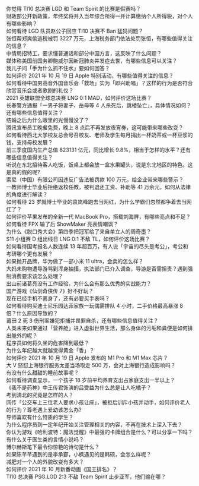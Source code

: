 你觉得 TI10 总决赛 LGD 和 Team Spirit 的比赛是假赛吗？  
财政部公开新政策，年终奖将并入当年综合所得一并计算缴纳个人所得税，对个人有哪些影响？  
如何看待 LGD 队员赵公子回应 TI10 决赛不 Ban 猛犸问题？  
张恒帮郑爽偷逃税被罚 3227 万元，上海税务部门依法处罚张恒，有哪些值得关注的信息？  
中情局招特工，要求懂普通话和部分中国方言，这反映了什么问题？  
媒体称美国前国务卿鲍威尔因新冠肺炎并发症去世，有哪些信息可以关注？  
我儿子问「手为什么抓不住水」要如何回答？  
如何评价 2021 年 10 月 19 日 Apple 特别活动，有哪些值得关注的信息？  
如何看待中国男高音外国音乐会「救场」实为「即兴助唱」？这样的行为是否符合欣赏音乐会或者歌剧的礼仪？  
2021 英雄联盟全球总决赛 LNG 0:1 MAD，如何评价这场比赛？  
长春警方通报「一男子将妻子、岳母等 4 人杀死后，跳楼坠亡」，具体情况如何？还有哪些信息值得关注？  
结婚之后为什么眼里的光慢慢没了？  
腾讯宣布员工晚餐免费，晚上 8 点后不再发放夜宵券，这可能带来哪些改变？  
如何看待西北大学校友总会号召校友、老师及学生每月捐出一杯奶茶或一杯豆浆的钱，支持母校发展？  
前三季度国内生产总值 823131 亿元，同比增长 9.8%，相当于怎样的水平？还有哪些信息值得关注？  
听说在东北招待客人吃饭，饭桌上都会放一盒水果罐头，说是东北地区的特色。这是真的假的呢?  
索尼（中国）有限公司因违反广告法被罚款 100 万元，给企业带来哪些警示？  
一教师博士毕业后拒绝返校任教，被判退还工资、补助等 41 万余元，如何从法律的角度进行解读？  
如何看待 23 岁就博士毕业的袁岚峰跑去当网红，为什么学霸们忽然都争着去当网红了？  
如何评价苹果发布的全新一代 MacBook Pro，搭载刘海屏，有哪些亮点和不足？  
如何看待 FPX 输了后 ShowMaker 亮表情嘲讽？  
为什么《脱口秀大会》第四季把冠军给了来自单立人的周奇墨？  
S11 小组赛 D 组出线日 LNG 0:1 不敌 TL，如何评价这场比赛？  
如何看待国考报名人数连续 13 年超百万，有人说「宇宙的尽头是考公」，考公和考研哪个更有发展？  
如果抛开品牌，华为做了一部小米 11 ultra，会卖的怎么样？  
大妈未购物遭导游骂到浑身抽搐，执法部门已介入调查，导游是否需担责？遇到强制消费要求该怎么处理？  
出山前诸葛亮没有工作经验，为什么会有那么优秀的实战能力？  
国产游戏《仙剑奇侠传 7》好不好玩？  
现在已经手机不离身了，还有必要买手表吗？  
如何看待购买迪士尼乐园达菲家族一玩偶需排队 4 小时，二手价格最高暴涨 8 倍？什么原因导致的？  
莆田 2 死 3 伤刑案嫌犯拒捕并畏罪自杀，还有哪些信息值得关注？  
人类未来如果通过「营养舱」进入虚拟世界生活，那么身体的污垢和粪便是如何排出舱外的呢？  
程序员如何将久坐的危害降到最低？  
为什么年纪越大就越觉得黄金「香」？  
如何评价 2021 年 10 月 19 日 Apple 发布的 M1 Pro 和 M1 Max 芯片？  
大 V 怒怼上海银行服务太差当场取走 500 万，会对上海银行造成影响吗？  
有没有什么甜甜的睡前故事呢？  
如何看待调查显示，一个孩子 18 岁前平均养育支出占家庭支出一半以上？  
《我不是药神》中王传君饰演的吕受益为什么总是让人吃橘子？  
考到清北的究竟是怎样的人？  
网传「公交车上三位老人要求小孩让座」，被拒后训斥小孩并动手，如何评价老人的行为？尊老遇上爱幼该怎么办?  
导师喜欢有什么特质的学生？  
为什么程序员到一定年纪开始关注管理相关的内容，不再在技术上深入下去？  
你认为游戏《哈利波特：魔法觉醒》中最强的卡牌组合是什么？可以分享一下吗？  
有什么关于医生类的言情小说吗？  
博尔赫斯笔下最令你惊艳的诗句是什么？  
如果陈芊芊遇到的是李承鄞，小枫遇见的是韩硕，会怎么样呢？  
减肥对一个人的外貌改变有多大？  
如何评价 2021 年 10 月新番动画《国王排名》？  
TI10 总决赛 PSG.LGD 2:3 不敌 Team Spirit 止步亚军，他们输在哪？  
